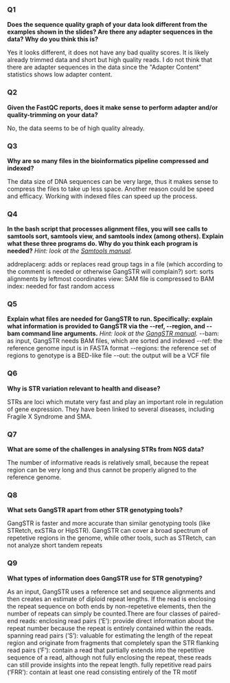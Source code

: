 ### Q1
**Does the sequence quality graph of your data look different from the examples shown in the slides? Are there any adapter sequences in the data? Why do you think this is?**

Yes it looks different, it does not have any bad quality scores. It is  likely already trimmed data and short but high quality reads. I do not think that there are adapter sequences in the data since the "Adapter Content" statistics shows low adapter content. 

### Q2
**Given the FastQC reports, does it make sense to perform adapter and/or quality-trimming on your data?**

No, the data seems to be of high quality already. 

### Q3
**Why are so many files in the bioinformatics pipeline compressed and indexed?**

The data size of DNA sequences can be very large, thus it makes sense to compress the files to take up less space. Another reason could be speed and efficacy. Working with indexed files can speed up the process. 

### Q4
**In the bash script that processes alignment files, you will see calls to samtools sort, samtools view, and samtools index (among others). Explain what these three programs do. Why do you think each program is needed?**
*Hint: look at the [Samtools manual](http://www.htslib.org/doc/samtools.html)*.

addreplacerg: adds or replaces read group tags in a file (which according to the comment is needed or otherwise GangSTR will complain?)
sort: sorts alignments by leftmost coordinates
view: SAM file is compressed to BAM
index: needed for fast random access

### Q5
**Explain what files are needed for GangSTR to run. Specifically: explain what information is provided to GangSTR via the --ref, --region, and --bam command line arguments.**
*Hint: look at the [GangSTR manual](https://github.com/gymreklab/gangstr).*
--bam: as input, GangSTR needs BAM files, which are sorted and indexed 
--ref: the reference genome input is in FASTA format 
--regions: the reference set of regions to genotype is a BED-like file 
--out: the output will be a VCF file




### Q6
**Why is STR variation relevant to health and disease?**

STRs are loci which mutate very fast and play an important role in regulation of gene expression. They have been linked to several diseases, including Fragile X Syndrome and SMA. 

### Q7
**What are some of the challenges in analysing STRs from NGS data?**

The number of informative reads is relatively small, because the repeat region can be very long and thus cannot be properly aligned to the reference genome. 



### Q8
**What sets GangSTR apart from other STR genotyping tools?**

GangSTR is faster and more accurate than similar genotyping tools (like STRetch, exSTRa or HipSTR). GangSTR can cover a broad spectrum of repetetive regions in the genome, while other tools, such as STRetch, can not analyze short tandem repeats

### Q9
**What types of information does GangSTR use for STR genotyping?**

As an input, GangSTR uses a reference set and sequence alignments and then creates an estimate of diploid repeat lengths. If the read is enclosing the repeat sequence on both ends by non-repetetive elements, then the number of repeats can simply be counted.There are four classes of paired-end reads: 
enclosing read pairs (‘E’): provide direct information about the repeat number because the repeat is entirely contained within the reads.
spanning read pairs (‘S’): valuable for estimating the length of the repeat region and originate from fragments that completely span the STR
flanking read pairs (‘F’): contain a read that
partially extends into the repetitive sequence of a read, although not fully enclosing the repeat, these reads can still provide insights into the repeat length.
fully repetitive read pairs (‘FRR’): contain at least one read
consisting entirely of the TR motif
